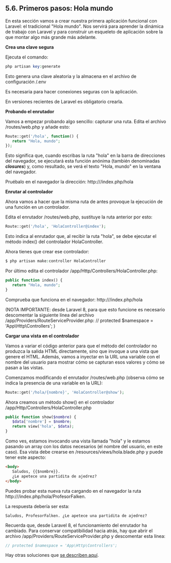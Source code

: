 ## 5.6. Primeros pasos: Hola mundo

En esta sección vamos a crear nuestra primera aplicación funcional con Laravel: el tradicional "Hola mundo". Nos servirá para aprender la dinámica de trabajo con Laravel y para construir un esqueleto de aplicación sobre la que montar algo más grande más adelante.

**Crea una clave segura**

Ejecuta el comando:

```php
php artisan key:generate
```

Esto genera una clave aleatoria y la almacena en el archivo de configuración /.env

Es necesaria para hacer conexiones seguras con la aplicación.

En versiones recientes de Laravel es obligatorio crearla.

**Probando el enrutador**

Vamos a empezar probando algo sencillo: capturar una ruta. Edita el archivo /routes/web.php y añade esto:

```php
Route::get('/hola', function() {
   return "Hola, mundo";
});
```

Esto significa que, cuando escribas la ruta "hola" en la barra de direcciones del navegador, se ejecutará esta función anónima (también denominadas ***closures***) y, como resultado, se verá el texto "Hola, mundo" en la ventana del navegador.

Pruébalo en el navegador la dirección: http://<mi-ruta>/index.php/hola

**Enrutar al controlador**

Ahora vamos a hacer que la misma ruta de antes provoque la ejecución de una función en un controlador.

Edita el enrutador /routes/web.php, sustituye la ruta anterior por esto:

```php
Route::get('/hola', 'HolaController@index');
```

Esto indica al enrutador que, al recibir la ruta "hola", se debe ejecutar el método index() del controlador HolaController.

Ahora tienes que crear ese controlador:

```php
$ php artisan make:controller HolaController
```

Por último edita el controlador /app/Http/Controllers/HolaController.php:

```php
public function index() {
   return "Hola, mundo";
}
```

Comprueba que funciona en el navegador: http://<mi-ruta>/index.php/hola

(NOTA IMPORTANTE: desde Laravel 8, para que esto funcione es necesario descomentar la siguiente línea del archivo /app/Providers/RouteServiceProvider.php:
 // protected $namespace = 'App\Http\Controllers'; )

**Cargar una vista en el controlador**

Vamos a variar el código anterior para que el método del controlador no produzca la salida HTML directamente, sino que invoque a una vista que genere el HTML. Además, vamos a inyectar en la URL una variable con el nombre del usuario para mostrar cómo se capturan esos valores y cómo se pasan a las vistas.

Comenzamos modificando el enrutador /routes/web.php (observa cómo se indica la presencia de una variable en la URL):

```php
Route::get('/hola/{nombre}', 'HolaController@show');
```

Ahora creamos un método show() en el controlador /app/Http/Controllers/HolaController.php

```php
public function show($nombre) {
   $data['nombre'] = $nombre;
   return view('hola', $data);
}
```

Como ves, estamos invocando una vista llamada "hola" y le estamos pasando un array con los datos necesarios (el nombre del usuario, en este caso). Esa vista debe crearse en /resources/views/hola.blade.php y puede tener este aspecto:

```html
<body>
   Saludos, {{$nombre}}.
   ¿Le apetece una partidita de ajedrez?
</body>
```

Puedes probar esta nueva ruta cargando en el navegador la ruta http://<mi-ruta>/index.php/hola/ProfesorFalken.

La respuesta debería ser esta:

```
Saludos, ProfesorFalken. ¿Le apetece una partidita de ajedrez?
```

Recuerda que, desde Laravel 8, el funcionamiento del enrutador ha cambiado. Para conservar compatibilidad hacia atrás, hay que abrir el archivo /app/Providers/RouteServiceProvider.php y descomentar esta línea:

```php
// protected $namespace = 'App\Http\Controllers';
```

Hay otras soluciones que [se describen aquí](https://litvinjuan.medium.com/how-to-fix-target-class-does-not-exist-in-laravel-8-f9e28b79f8b4).


